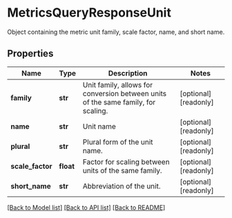 # MetricsQueryResponseUnit

Object containing the metric unit family, scale factor, name, and short name.
## Properties
Name | Type | Description | Notes
------------ | ------------- | ------------- | -------------
**family** | **str** | Unit family, allows for conversion between units of the same family, for scaling. | [optional] [readonly] 
**name** | **str** | Unit name | [optional] [readonly] 
**plural** | **str** | Plural form of the unit name. | [optional] [readonly] 
**scale_factor** | **float** | Factor for scaling between units of the same family. | [optional] [readonly] 
**short_name** | **str** | Abbreviation of the unit. | [optional] [readonly] 

[[Back to Model list]](README.md#documentation-for-models) [[Back to API list]](README.md#documentation-for-api-endpoints) [[Back to README]](README.md)


